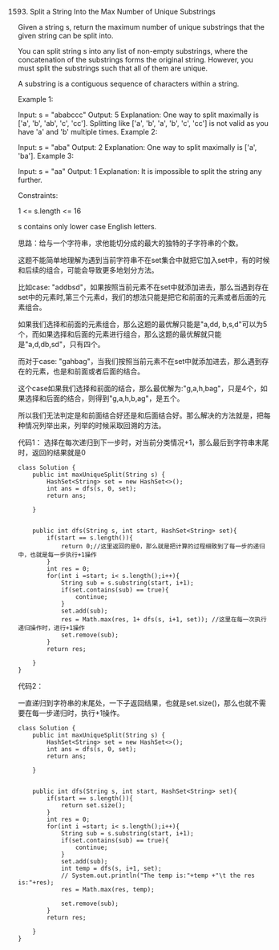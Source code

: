 1593. Split a String Into the Max Number of Unique Substrings


Given a string s, return the maximum number of unique substrings that the given string can be split into.

You can split string s into any list of non-empty substrings, where the concatenation of the substrings forms the original string. However, you must split the substrings such that all of them are unique.

A substring is a contiguous sequence of characters within a string.

 

Example 1:

Input: s = "ababccc"
Output: 5
Explanation: One way to split maximally is ['a', 'b', 'ab', 'c', 'cc']. Splitting like ['a', 'b', 'a', 'b', 'c', 'cc'] is not valid as you have 'a' and 'b' multiple times.
Example 2:

Input: s = "aba"
Output: 2
Explanation: One way to split maximally is ['a', 'ba'].
Example 3:

Input: s = "aa"
Output: 1
Explanation: It is impossible to split the string any further.
 

Constraints:

1 <= s.length <= 16

s contains only lower case English letters.


思路：给与一个字符串，求他能切分成的最大的独特的子字符串的个数。

这题不能简单地理解为遇到当前字符串不在set集合中就把它加入set中，有的时候和后续的组合，可能会导致更多地划分方法。

比如case: "addbsd"，如果按照当前元素不在set中就添加进去，那么当遇到存在set中的元素时,第三个元素d，我们的想法只能是把它和前面的元素或者后面的元素组合。

如果我们选择和前面的元素组合，那么这题的最优解只能是"a,dd, b,s,d"可以为5个，而如果选择和后面的元素进行组合，那么这题的最优解就只能是"a,d,db,sd"，只有四个。

而对于case: "gahbag"，当我们按照当前元素不在set中就添加进去，那么遇到存在的元素，也是和前面或者后面的结合。

这个case如果我们选择和前面的结合，那么最优解为:"g,a,h,bag"，只是4个，如果选择和后面的结合，则得到"g,a,h,b,ag"，是五个。


所以我们无法判定是和前面结合好还是和后面结合好。那么解决的方法就是，把每种情况列举出来，列举的时候采取回溯的方法。

代码1：
选择在每次递归到下一步时，对当前分类情况+1，那么最后到字符串末尾时，返回的结果就是0
```
class Solution {
    public int maxUniqueSplit(String s) {
        HashSet<String> set = new HashSet<>();
        int ans = dfs(s, 0, set);
        return ans;
        
    }
    
    
    public int dfs(String s, int start, HashSet<String> set){
        if(start == s.length()){
            return 0;//这里返回的是0，那么就是把计算的过程细致到了每一步的递归中，也就是每一步执行+1操作
        }
        int res = 0;
        for(int i =start; i< s.length();i++){
            String sub = s.substring(start, i+1);
            if(set.contains(sub) == true){
                continue;
            }
            set.add(sub);
            res = Math.max(res, 1+ dfs(s, i+1, set)); //这里在每一次执行递归操作时，进行+1操作      
            set.remove(sub);
        }
        return res;
        
    }
}
```



代码2：

一直递归到字符串的末尾处，一下子返回结果，也就是set.size()，那么也就不需要在每一步递归时，执行+1操作。
```
class Solution {
    public int maxUniqueSplit(String s) {
        HashSet<String> set = new HashSet<>();
        int ans = dfs(s, 0, set);
        return ans;
        
    }
    
    
    public int dfs(String s, int start, HashSet<String> set){
        if(start == s.length()){
            return set.size();
        }
        int res = 0;
        for(int i =start; i< s.length();i++){
            String sub = s.substring(start, i+1);
            if(set.contains(sub) == true){
                continue;
            }
            set.add(sub);
            int temp = dfs(s, i+1, set);
            // System.out.println("The temp is:"+temp +"\t the res is:"+res);
            res = Math.max(res, temp);
            
            set.remove(sub);
        }
        return res;
        
    }
}
```